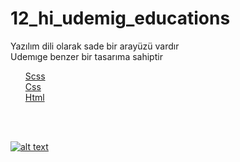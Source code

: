 # 12_hi_udemig_educations
Yazılım dili olarak sade bir arayüzü vardır <br>
Udemıge benzer bir tasarıma sahiptir
<ul>
<u>
Scss<br>
Css<br>
Html<br>
<u>
</ul><br>
<br>


![alt text](educationsite-ezgif.com-optimize.gif)
